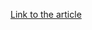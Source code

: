 [Link to the article](https://www.cleafy.com/cleafy-labs/medusa-reborn-a-new-compact-variant-discovered)
